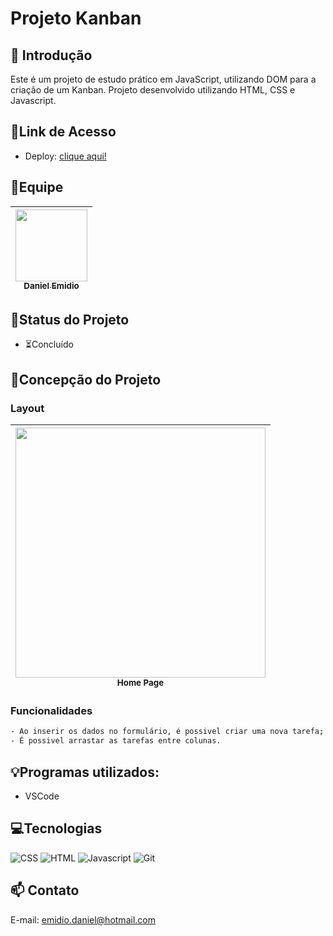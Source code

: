 # Projeto Kanban

## 📖 Introdução 

Este é um projeto de estudo prático em JavaScript, utilizando DOM para a criação de um Kanban. Projeto desenvolvido utilizando HTML, CSS e Javascript.

## 🔗Link de Acesso
- Deploy: [clique aqui!](https://danielemidio1988.github.io/gerador-cpf/)

## 👥Equipe
| [<img src="https://avatars.githubusercontent.com/u/111311678?v=4" width=115><br><sub>Daniel Emidio</sub>](https://github.com/DanielEmidio1988) |
| :---: |

## 🧭Status do Projeto
- ⏳Concluído

## 📄Concepção do Projeto

### Layout

| <img src="./assets/layout_gerador_cpf.png" width=400><br><sub>Home Page</sub> | 
| :---: |

### Funcionalidades
```bash
- Ao inserir os dados no formulário, é possivel criar uma nova tarefa;
- É possivel arrastar as tarefas entre colunas.
```

## 💡Programas utilizados:
- VSCode

## 💻Tecnologias 

![CSS](https://img.shields.io/badge/CSS3-1572B6?style=for-the-badge&logo=css3&logoColor=white)
![HTML](https://img.shields.io/badge/HTML5-E34F26?style=for-the-badge&logo=html5&logoColor=white)
![Javascript](https://img.shields.io/badge/JavaScript-323330?style=for-the-badge&logo=javascript&logoColor=F7DF1E)
![Git](https://img.shields.io/badge/GIT-E44C30?style=for-the-badge&logo=git&logoColor=white)

## 📫 Contato

E-mail: emidio.daniel@hotmail.com